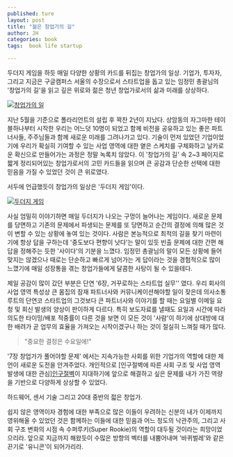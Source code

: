 ```yaml
---
published: ture
layout: post
title: "젊은 창업가의 길"
author: JH
categories: book
tags:  book life startup

---
```


두더지 게임을 하듯 매일 다양한 상황의 카드를 뒤집는 창업가의 일상. 기업가, 투자자, 그리고 지금은 구글캠퍼스 서울의 수장으로서 스타트업을 돕고 있는 임정민 총괄님의 '창업가의 길'을 읽고 깊은 위로와 젊은 청년 창업가로서의 삶과 미래를 상상하다.

[![창업가의 일]({{site.baseurl}}/images/jm_book_cover.jpg)](http://www.kyobobook.co.kr/product/detailViewKor.laf?ejkGb=KOR&barcode=9791187289197#N)

지난 5월을 기준으로 폴라리언트의 설립 후 꽉찬 2년이 지났다. 상암동의 자그마한 테이블하나부터 시작한 우리는 어느덧 10명이 되었고 함께 비전을 공유하고 있는 좋은 파트너사들, 주주님들과 함께 새로운 미래를 그려나가고 있다. 기술이 먼저 있었던 기업이었기에 우리가 확실히 기여할 수 있는 사업 영역에 대한 옅은 스케치를 구체화하고 날카로운 확신으로 만들어가는 과정은 정말 녹록치 않았다. 이 '창업가의 길' 속 2~3 페이지로 짧게 정리되어있는 창업가로서의 고민 카드들을 읽으며 큰 공감과 단순한 선택에 대한 믿음을 가질 수 있었던 것이 큰 위로였다.

서두에 언급했듯이 창업가의 일상은 '두더지 게임'이다.

[![두더지 게임]({{site.baseurl}}/images/dooduji_pic.png)](https://lh3.ggpht.com/wyeNZWQhbek6FhYaY18RR042VFsqNtg60Eci1Lwtnj7ffYR8YLr2_AQyFlBUrXcjOg=w300)

사실 엄밀히 이야기하면 매일 두더지가 나오는 구멍이 늘어나는 게임이다. 새로운 문제를 당면하고 기존의 문제에서 파생되는 문제를 또 당면하고 순간의 결정에 의해 많은 것이 변할 수 있는 상황에 놓여 있는 것이다. 사람은 본능적으로 최적의 길을 찾기 마련이기에 항상 답을 구하는데 '중도보다 편향이 낫다'는 말이 있듯 빈출 문제에 대한 간편 해답을 정해주는 듯한 '사이다'의 기분을 느꼈다. 임정민 총괄님의 말이 모든 상황에 들어맞지는 않겠으나 때로는 단순하고 빠르게 넘어가는 게 답이라는 것을 경험적으로 많이 느꼈기에 매일 성장통을 겪는 창업가들에게 달콤한 사탕이 될 수 있을테다.

제일 공감이 많이 갔던 부분은 단연 '6장, 거꾸로하는 스타트업 실무'' 였다. 우리 회사의 사업 영역 특성상 큰 몸집의 잠재 파트너사와 커뮤니케이션해야할 일이 잦은데 의사소통 루트의 단연코 스타트업의 그것보다 큰 파트너사와 이야기를 할 때는 요일별 이메일 요청 및 회신 발생의 양상이 판이하게 다르다. 특히 보도자료를 낼때도 요일과 시간에 따라 의도한 타이밍/배포 적중률이 다른 것을 보면 이 모든 것이 '사람'이 하기에 상대방에 대한 배려가 곧 업무의 효율을 가져오는 시작이겠구나 하는 것이 절실히 느껴질 때가 많다. 

> "중요한 결정은 수요일에!"

'7장 창업가가 풀어야할 문제' 에서는 지속가능한 사회를 위한 기업가의 역할에 대한 제언이 새로운 도전을 안겨주었다. 개인적으로 [인구절벽에 따른 사회 구조 및 사업 영역 발생에 대한 관심][인구절벽](ttps://brunch.co.kr/@cataglyphis/3)이 지대하기에 앞으로 해결하고 싶은 문제를 내가 가진 역량을 기반으로 다양하게 상상할 수 있었다.

하드웨어, 센서 기술 그리고 20대 중반의 젋은 창업가.

쉽지 않은 영역이자 경험에 대한 부족으로 많은 이들이 우려하는 신분의 내가 이제까지 영위해올 수 있었던 것은 함께하는 이들에 대한 믿음과 어느 정도의 낙관주의, 그리고 사회 구조 변화의 시점 속 수퍼루키(Super Rookie)의 역할이 대두될 것이라는 희망이었으리라. 앞으로 지금까지 해왔듯이 수많은 방향의 벡터를 내뿜어내며 '바퀴벌레'와 같은 끈기로 '유니콘'이 되어가리라.


